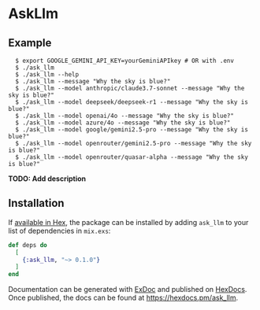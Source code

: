 # AskLlm

## Example

``` shell
  $ export GOOGLE_GEMINI_API_KEY=yourGeminiAPIkey # OR with .env
  $ ./ask_llm
  $ ./ask_llm --help
  $ ./ask_llm --message "Why the sky is blue?"
  $ ./ask_llm --model anthropic/claude3.7-sonnet --message "Why the sky is blue?"
  $ ./ask_llm --model deepseek/deepseek-r1 --message "Why the sky is blue?"
  $ ./ask_llm --model openai/4o --message "Why the sky is blue?"
  $ ./ask_llm --model azure/4o --message "Why the sky is blue?"
  $ ./ask_llm --model google/gemini2.5-pro --message "Why the sky is blue?"
  $ ./ask_llm --model openrouter/gemini2.5-pro --message "Why the sky is blue?"
  $ ./ask_llm --model openrouter/quasar-alpha --message "Why the sky is blue?"

```

**TODO: Add description**

## Installation

If [available in Hex](https://hex.pm/docs/publish), the package can be installed
by adding `ask_llm` to your list of dependencies in `mix.exs`:

```elixir
def deps do
  [
    {:ask_llm, "~> 0.1.0"}
  ]
end
```

Documentation can be generated with [ExDoc](https://github.com/elixir-lang/ex_doc)
and published on [HexDocs](https://hexdocs.pm). Once published, the docs can
be found at <https://hexdocs.pm/ask_llm>.

